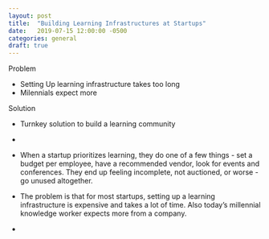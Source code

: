```yaml
---
layout: post
title:  "Building Learning Infrastructures at Startups"
date:   2019-07-15 12:00:00 -0500
categories: general
draft: true
---
```


Problem
- Setting Up learning infrastructure takes too long
- Milennials expect more


Solution
- Turnkey solution to build a learning community 
- 


- When a startup prioritizes learning, they do one of a few things - set a budget per employee, have a recommended vendor, look for events and conferences. They end up feeling incomplete, not auctioned, or worse - go unused altogether. 
- The problem is that for most startups, setting up a learning infrastructure is expensive and takes a lot of time. Also today’s millennial knowledge worker expects more from a company. 
- 